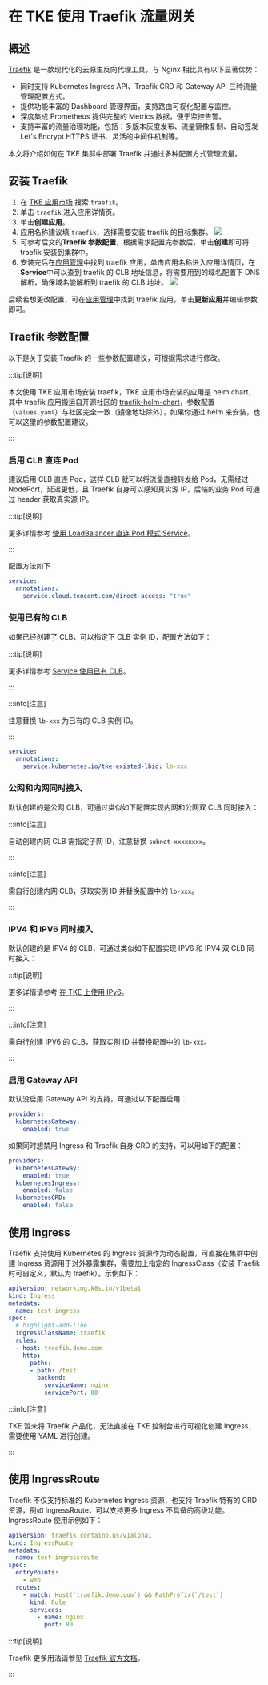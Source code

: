# 在 TKE 使用 Traefik 流量网关

## 概述

[Traefik](https://doc.traefik.io/traefik/) 是一款现代化的云原生反向代理工具，与 Nginx 相比具有以下显著优势：

- 同时支持 Kubernetes Ingress API、Traefik CRD 和 Gateway API 三种流量管理配置方式。
- 提供功能丰富的 Dashboard 管理界面，支持路由可视化配置与监控。
- 深度集成 Prometheus 提供完整的 Metrics 数据，便于监控告警。
- 支持丰富的流量治理功能，包括：多版本灰度发布、流量镜像复制、自动签发 Let's Encrypt HTTPS 证书、灵活的中间件机制等。

本文将介绍如何在 TKE 集群中部署 Traefik 并通过多种配置方式管理流量。

## 安装 Traefik

1. 在 [TKE 应用市场](https://console.cloud.tencent.com/tke2/helm/market) 搜索 `traefik`。
2. 单击 `traefik` 进入应用详情页。
3. 单击**创建应用**。
4. 应用名称建议填 `traefik`，选择需要安装 traefik 的目标集群。
  ![](https://image-host-1251893006.cos.ap-chengdu.myqcloud.com/2025%2F03%2F03%2F20250303153635.png)
5. 可参考后文的**Traefik 参数配置**，根据需求配置完参数后，单击**创建**即可将 traefik 安装到集群中。
6. 安装完后在[应用管理](https://console.cloud.tencent.com/tke2/helm)中找到 traefik 应用，单击应用名称进入应用详情页，在**Service**中可以查到 traefik 的 CLB 地址信息，将需要用到的域名配置下 DNS 解析，确保域名能解析到 traefik 的 CLB 地址。
    ![](https://image-host-1251893006.cos.ap-chengdu.myqcloud.com/2025%2F03%2F03%2F20250303171704.png)

后续若想更改配置，可在[应用管理](https://console.cloud.tencent.com/tke2/helm)中找到 traefik 应用，单击**更新应用**并编辑参数即可。

## Traefik 参数配置

以下是关于安装 Traefik 的一些参数配置建议，可根据需求进行修改。

:::tip[说明]

本文使用 TKE 应用市场安装 traefik，TKE 应用市场安装的应用是 helm chart，其中 traefik 应用搬运自开源社区的 [traefik-helm-chart](https://github.com/traefik/traefik-helm-chart)，参数配置（`values.yaml`）与社区完全一致（镜像地址除外），如果你通过 helm 来安装，也可以这里的参数配置建议。

:::

### 启用 CLB 直连 Pod

建议启用 CLB 直连 Pod，这样 CLB 就可以将流量直接转发给 Pod，无需经过 NodePort，延迟更低，且 Traefik 自身可以感知真实源 IP，后端的业务 Pod 可通过 header 获取真实源 IP。

:::tip[说明]

更多详情参考 [使用 LoadBalancer 直连 Pod 模式 Service](https://cloud.tencent.com/document/product/457/41897)。

:::

配置方法如下：

```yaml
service:
  annotations:
    service.cloud.tencent.com/direct-access: "true"
```

### 使用已有的 CLB

如果已经创建了 CLB，可以指定下 CLB 实例 ID，配置方法如下：

:::tip[说明]

更多详情参考 [Service 使用已有 CLB](https://cloud.tencent.com/document/product/457/45491)。

:::

:::info[注意]

注意替换 `lb-xxx` 为已有的 CLB 实例 ID。

:::

```yaml
service:
  annotations:
    service.kubernetes.io/tke-existed-lbid: lb-xxx
```

### 公网和内网同时接入

默认创建的是公网 CLB，可通过类似如下配置实现内网和公网双 CLB 同时接入：

:::info[注意]

自动创建内网 CLB 需指定子网 ID，注意替换 `subnet-xxxxxxxx`。

:::

<Tabs>
  <TabItem value="1" label="自动创建">
    <FileBlock file="traefik/dubble-clb-autocreate-values.yaml" showLineNumbers />
  </TabItem>

  <TabItem value="2" label="使用已有CLB">

  :::info[注意]
  
  需自行创建内网 CLB，获取实例 ID 并替换配置中的 `lb-xxx`。
  
  :::

  <FileBlock file="traefik/dubble-clb-use-exsisted-values.yaml" showLineNumbers />

  </TabItem>
</Tabs>

### IPV4 和 IPV6 同时接入

默认创建的是 IPV4 的 CLB，可通过类似如下配置实现 IPV6 和 IPV4 双 CLB 同时接入：

:::tip[说明]

更多详情请参考 [在 TKE 上使用 IPv6](ipv6)。

:::

<Tabs>
  <TabItem value="1" label="自动创建">
    <FileBlock file="traefik/dualstack-clb-autocreate-values.yaml" showLineNumbers />
  </TabItem>
  <TabItem value="2" label="使用已有CLB">

  :::info[注意]
  
  需自行创建 IPV6 的 CLB，获取实例 ID 并替换配置中的 `lb-xxx`。
  
  :::

  <FileBlock file="traefik/dualstack-clb-use-exsisted-values.yaml" showLineNumbers />

  </TabItem>
</Tabs>

### 启用 Gateway API

默认没启用 Gateway API 的支持，可通过以下配置启用：

```yaml
providers:
  kubernetesGateway:
    enabled: true
```

如果同时想禁用 Ingress 和 Traefik 自身 CRD 的支持，可以用如下的配置：

```yaml
providers:
  kubernetesGateway:
    enabled: true
  kubernetesIngress:
    enabled: false
  kubernetesCRD:
    enabled: false
```


## 使用 Ingress

Traefik 支持使用 Kubernetes 的 Ingress 资源作为动态配置，可直接在集群中创建 Ingress 资源用于对外暴露集群，需要加上指定的 IngressClass（安装 Traefik 时可自定义，默认为 traefik）。示例如下：

```yaml showLineNumbers
apiVersion: networking.k8s.io/v1beta1
kind: Ingress
metadata: 
  name: test-ingress
spec:
  # highlight-add-line
  ingressClassName: traefik
  rules:
  - host: traefik.demo.com
    http:
      paths:
      - path: /test
        backend:
          serviceName: nginx
          servicePort: 80
```


:::info[注意]

TKE 暂未将 Traefik 产品化，无法直接在 TKE 控制台进行可视化创建 Ingress，需要使用 YAML 进行创建。  

:::

## 使用 IngressRoute

Traefik 不仅支持标准的 Kubernetes Ingress 资源，也支持 Traefik 特有的 CRD 资源，例如 IngressRoute，可以支持更多 Ingress 不具备的高级功能。IngressRoute 使用示例如下：

```yaml
apiVersion: traefik.containo.us/v1alpha1
kind: IngressRoute
metadata: 
  name: test-ingressroute
spec: 
  entryPoints: 
    - web
  routes: 
    - match: Host(`traefik.demo.com`) && PathPrefix(`/test`)
      kind: Rule
      services: 
        - name: nginx
          port: 80
```

:::tip[说明]

Traefik 更多用法请参见 [Traefik 官方文档](https://doc.traefik.io/traefik/routing/providers/kubernetes-crd/)。  

:::
